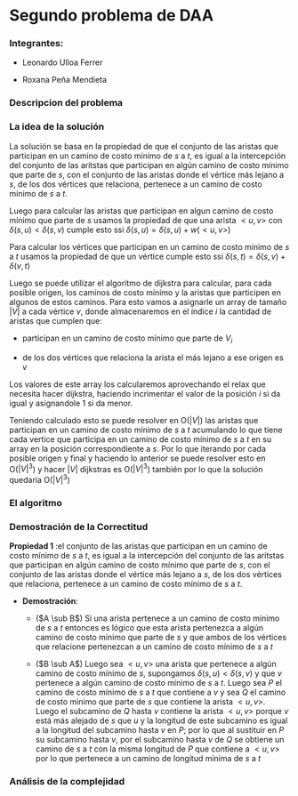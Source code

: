 # Segundo problema de DAA

### Integrantes:

* Leonardo Ulloa Ferrer

* Roxana Peña Mendieta

### Descripcion del problema

### La idea de la solución

La solución se basa en la propiedad de que el conjunto de las aristas que participan en un camino de costo mínimo de $s$ a $t$, es igual a la intercepción del conjunto de las aritstas que participan en algún camino de costo mínimo que parte de $s$, con el conjunto de las aristas donde el vértice más lejano a $s$, de los dos vértices que relaciona, pertenece a un camino de costo mínimo de $s$ a $t$. 

Luego para calcular las aristas que participan en algun camino de costo mínimo que parte de $s$ usamos la propiedad de que una arista $<u,v>$ con $\delta(s,u) < \delta(s,v)$ cumple esto ssi $\delta(s,u) = \delta(s,u) + w(<u,v>)$

Para calcular los vértices que participan en un camino de costo mínimo de $s$ a $t$ usamos la propiedad de que un vértice cumple esto ssi $\delta(s,t) = \delta(s,v) + \delta(v,t)$

Luego se puede utilizar el algoritmo de dijkstra para calcular, para cada posible origen, los caminos de costo mínimo y la aristas que participen en algunos de estos caminos. Para esto vamos a asignarle un array de tamaño $|V|$ a cada vértice $v$, donde almacenaremos en el índice $i$ la cantidad de aristas que cumplen que: 

- participan en un camino de costo mínimo que parte de $V_i$ 

- de los dos vértices que relaciona la arista el más lejano a ese origen es $v$

Los valores de este array los calcularemos aprovechando el relax que necesita hacer dijkstra, haciendo incrimentar el valor de la posición $i$ si da igual y asignandole 1 si da menor.

Teniendo calculado esto se puede resolver en O($|V|$) las aristas que participan en un camino de costo mínimo de $s$ a $t$ acumulando lo que tiene cada vertice que participa en un camino de costo mínimo de $s$ a $t$ en su array en la posición correspondiente a $s$. Por lo que iterando por cada posible origen y final y haciendo lo anterior se puede resolver esto en O($|V|^3$) y hacer $|V|$ dijkstras es O($|V|^3$) también por lo que la solución quedaría O($|V|^3$)

### El algoritmo

### Demostración de la Correctitud

**Propiedad 1** :el conjunto de las aristas que participan en un camino de costo mínimo de $s$ a $t$, es igual a la intercepción del conjunto de las aritstas que participan en algún camino de costo mínimo que parte de $s$, con el conjunto de las aristas donde el vértice más lejano a $s$, de los dos vértices que relaciona, pertenece a un camino de costo mínimo de $s$ a $t$.

- **Demostración**: 
  
  * ($A \sub B$) Si una arista pertenece a un camino de costo mínimo de $s$ a $t$ entonces es lógico que esta arista pertenezca a algún camino de  costo mínimo que parte de $s$ y que ambos de los vértices que relacione pertenezcan a un camino de costo mínimo de $s$ a $t$
  
  *  ($B \sub A$) Luego sea $<u,v>$ una arista que pertenece a algún camino de costo mínimo de $s$, supongamos $\delta(s,u) < \delta(s,v)$  y que $v$ pertenece a algún camino de costo mínimo de $s$ a $t$. Luego sea $P$ el camino de costo mínimo de $s$ a $t$ que contiene a $v$ y sea $Q$ el camino de costo mínimo que parte de $s$ que contiene la arista $<u,v>$. Luego el subcamino de $Q$ hasta $v$ contiene la arista $<u,v>$ porque $v$ está más alejado de $s$ que $u$ y la longitud de este subcamino es igual a la longitud del subcamino hasta $v$ en $P$; por lo que al sustituir en $P$ su subcamino hasta $v$, por el subcamino hasta $v$ de $Q$ se obtiene un camino de $s$ a $t$ con la misma longitud de $P$ que contiene a $<u,v>$ por lo que pertenece a un camino de longitud mínima de $s$ a $t$ 



### Análisis de la complejidad
